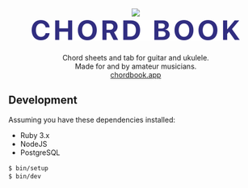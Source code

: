 <h1 align="center">
  <img src="./app/frontend/assets/icon-light.svg"><br>
  <img src="./app/frontend/assets/wordmark-light.svg" alt="Chord Book">
</h1>

<p align="center">
  Chord sheets and tab for guitar and ukulele.<br>
  Made for and by amateur musicians.<br>
  <a href="https://chordbook.app">chordbook.app</a>
</p>

## Development

Assuming you have these dependencies installed:

* Ruby 3.x
* NodeJS
* PostgreSQL

```
$ bin/setup
$ bin/dev
```
